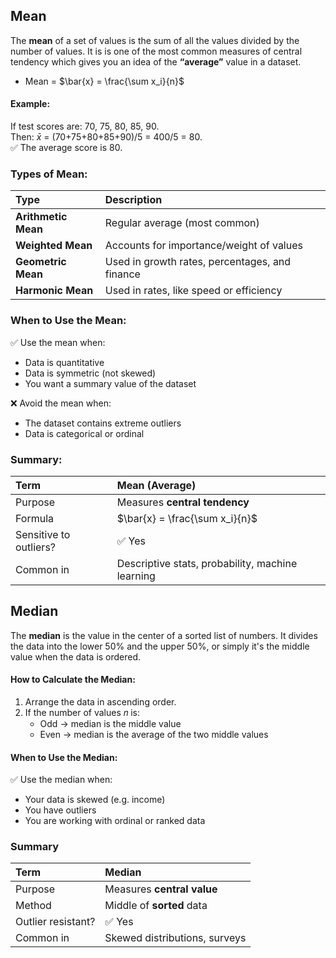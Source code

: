 ## Mean
The **mean** of a set of values is the sum of all the values divided by the number of values. It is is one of the most common measures of central tendency which gives you an idea of the **“average”** value in a dataset.  
  - Mean = $\bar{x} = \frac{\sum x_i}{n}$

#### Example:
If test scores are: 70, 75, 80, 85, 90.  
Then: $\bar{x}$ = (70+75+80+85+90)/5 = 400/5 = 80.  
✅ The average score is 80.

### Types of Mean:
| Type                | Description                                    |
| :------------------ | :--------------------------------------------- |
| **Arithmetic Mean** | Regular average (most common)                  |
| **Weighted Mean**   | Accounts for importance/weight of values       |
| **Geometric Mean**  | Used in growth rates, percentages, and finance |
| **Harmonic Mean**   | Used in rates, like speed or efficiency        |

### When to Use the Mean:
✅ Use the mean when:
- Data is quantitative
- Data is symmetric (not skewed)
- You want a summary value of the dataset

❌ Avoid the mean when:
- The dataset contains extreme outliers
- Data is categorical or ordinal

### Summary:
| Term                   | Mean (Average)                                   |
| :--------------------- | :----------------------------------------------- |
| Purpose                | Measures **central tendency**                    |
| Formula                | $\bar{x} = \frac{\sum x_i}{n}$                   |
| Sensitive to outliers? | ✅ Yes                                            |
| Common in              | Descriptive stats, probability, machine learning |

## Median
The **median** is the value in the center of a sorted list of numbers. It divides the data into the lower 50% and the upper 50%, or simply it's the middle value when the data is ordered.

#### How to Calculate the Median:
1. Arrange the data in ascending order.
2. If the number of values 𝑛 is:
    - Odd → median is the middle value
    - Even → median is the average of the two middle values

#### When to Use the Median:
✅ Use the median when:
- Your data is skewed (e.g. income)
- You have outliers
- You are working with ordinal or ranked data

### Summary
| Term               | Median                        |
| :----------------- | :---------------------------- |
| Purpose            | Measures **central value**    |
| Method             | Middle of **sorted** data     |
| Outlier resistant? | ✅ Yes                         |
| Common in          | Skewed distributions, surveys |
